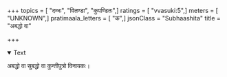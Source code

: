 +++
topics = [ "दम्भः", "वितण्डा", "कुपण्डितः",]
ratings = [ "vvasuki:5",]
meters = [ "UNKNOWN",]
pratimaala_letters = [ "क",]
jsonClass = "Subhaashita"
title = "अबद्धो वा"

+++

<details open><summary>Text</summary>

अबद्धो वा सुबद्धो वा कुन्तीपुत्रो विनायकः।
</details>
